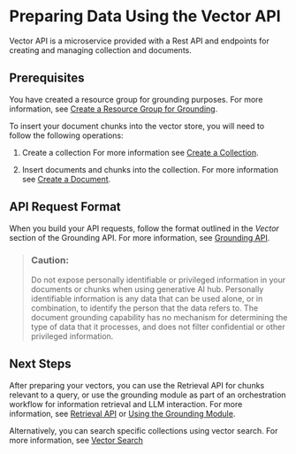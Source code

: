 <!-- copyfa7964aae7b44ef19073bf31391d8517 -->

# Preparing Data Using the Vector API

Vector API is a microservice provided with a Rest API and endpoints for creating and managing collection and documents.



<a name="copyfa7964aae7b44ef19073bf31391d8517__section_jcr_q5z_ydc"/>

## Prerequisites

You have created a resource group for grounding purposes. For more information, see [Create a Resource Group for Grounding](create-a-resource-group-for-grounding-e32efa5.md).



To insert your document chunks into the vector store, you will need to follow the following operations:

1.  Create a collection For more information see [Create a Collection](create-a-collection-c124fb9.md).

2.  Insert documents and chunks into the collection. For more information see [Create a Document](create-a-document-11348e9.md).




<a name="copyfa7964aae7b44ef19073bf31391d8517__section_dxk_glv_vfc"/>

## API Request Format

When you build your API requests, follow the format outlined in the *Vector* section of the Grounding API. For more information, see [Grounding API](https://api.sap.com/api/DOCUMENT_GROUNDING_API/resource/Vector).

> ### Caution:  
> Do not expose personally identifiable or privileged information in your documents or chunks when using generative AI hub. Personally identifiable information is any data that can be used alone, or in combination, to identify the person that the data refers to. The document grounding capability has no mechanism for determining the type of data that it processes, and does not filter confidential or other privileged information.



<a name="copyfa7964aae7b44ef19073bf31391d8517__section_vyr_bqc_fgc"/>

## Next Steps

After preparing your vectors, you can use the Retrieval API for chunks relevant to a query, or use the grounding module as part of an orchestration workflow for information retrieval and LLM interaction. For more information, see [Retrieval API](retrieval-api-281e8cf.md) or [Using the Grounding Module](using-the-grounding-module-e1c4dd1.md).

Alternatively, you can search specific collections using vector search. For more information, see [Vector Search](vector-search-255589a.md)

